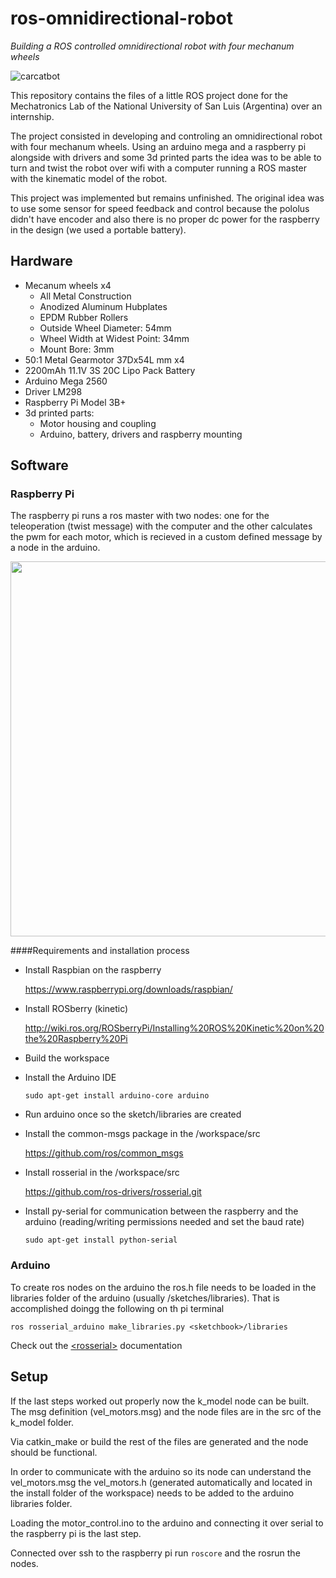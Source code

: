 # ros-omnidirectional-robot

*Building a ROS controlled omnidirectional robot with four mechanum wheels*

![carcatbot](https://user-images.githubusercontent.com/35426709/61413741-af51b480-a8c2-11e9-9e75-14ee57180e89.jpg)

This repository contains the files of a little ROS project done for the Mechatronics Lab of the National University of San Luis (Argentina) over an internship.

The project consisted in developing and controling an omnidirectional robot with four mechanum wheels. Using an arduino mega and a raspberry pi alongside with drivers and some 3d printed parts the idea was to be able to turn and twist the robot over wifi with a computer running a ROS master with the kinematic model of the robot.

This project was implemented but remains unfinished. The original idea was to use some sensor for speed feedback and control because the pololus didn't have encoder and also there is no proper dc power for the raspberry in the design (we used a portable battery).


## Hardware

* Mecanum wheels x4
	* All Metal Construction
	* Anodized Aluminum Hubplates
	* EPDM Rubber Rollers
	* Outside Wheel Diameter: 54mm
	* Wheel Width at Widest Point: 34mm
	* Mount Bore: 3mm
* 50:1 Metal Gearmotor 37Dx54L mm x4
* 2200mAh 11.1V 3S 20C Lipo Pack Battery
* Arduino Mega 2560
* Driver LM298
* Raspberry Pi Model 3B+
* 3d printed parts:
	* Motor housing and coupling
	* Arduino, battery, drivers and raspberry mounting

## Software

### Raspberry Pi

The raspberry pi runs a ros master with two nodes: one for the teleoperation (twist message) with the computer and the other calculates the pwm for each motor, which is recieved in a custom defined message by a node in the arduino.

<p  align="center">
<img src="/Users/andreser09/Desktop/ros-omnidirectional-robot/Images/ros_nodes.jpg" width="600"> </p>

####Requirements and installation process

* Install Raspbian on the raspberry

	<https://www.raspberrypi.org/downloads/raspbian/>

* Install ROSberry (kinetic)

	<http://wiki.ros.org/ROSberryPi/Installing%20ROS%20Kinetic%20on%20the%20Raspberry%20Pi>
	
* Build the workspace
* Install the Arduino IDE

	`sudo apt-get install arduino-core arduino`

* Run arduino once so the sketch/libraries are created
* Install the common-msgs package in the /workspace/src

	<https://github.com/ros/common_msgs>

* Install rosserial in the /workspace/src

	<https://github.com/ros-drivers/rosserial.git>
	
* Install py-serial for communication between the raspberry and the arduino (reading/writing permissions needed and set the baud rate)

	`sudo apt-get install python-serial`

	
### Arduino

To create ros nodes on the arduino the ros.h file needs to be loaded in the libraries folder of the arduino (usually /sketches/libraries).
That is accomplished doingg the following on th pi terminal

`ros rosserial_arduino make_libraries.py <sketchbook>/libraries`

Check out the [&lt;rosserial&gt;](http://wiki.ros.org/rosserial_arduino/Tutorials/Arduino%20IDE%20Setup) documentation

## Setup

If the last steps worked out properly now the k\_model node can be built. The msg definition (vel\_motors.msg) and the node files are in the src of the k\_model folder.

Via catkin_make or build the rest of the files are generated and the node should be functional.

In order to communicate with the arduino so its node can understand the vel\_motors.msg the vel_motors.h (generated automatically and located in the install folder of the workspace) needs to be added to the arduino libraries folder.

Loading the motor_control.ino to the arduino and connecting it over serial to the raspberry pi is the last step.

Connected over ssh to the raspberry pi run `roscore` and the rosrun the nodes.
